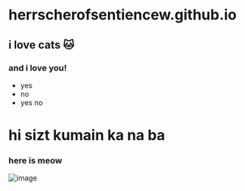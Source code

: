 # herrscherofsentiencew.github.io
## i love cats 🐱
### and i love you!
- yes
- no
- yes no
# **hi sizt kumain ka na ba**
### here is meow
![image](https://user-images.githubusercontent.com/118231391/202068446-9a33c24c-df65-4d37-85d7-bd075816181e.png)
